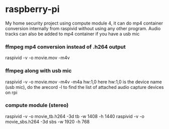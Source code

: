 # raspberry-pi
My home security project using compute module 4, it can do mp4 container conversion internally from raspivid without using any other program.
Audio tracks can also be added to mp4 container if you have a usb mic

### ffmpeg mp4 conversion instead of .h264 output
raspivid -v -o movie.mov -m4v

### ffmpeg along with usb mic 
raspivid -v -o movie.mov -m4v -m4a hw:1,0
here hw:1,0 is the device name (usb mic), do the arecord -l to find the list of attached audio capture devices on rpi

### compute module (stereo)
raspivid -v -o movie_tb.h264 -3d tb -w 1408 -h 1440
raspivid -v -o movie_sbs.h264 -3d sbs -w 1920 -h 768
